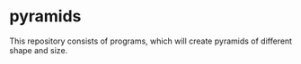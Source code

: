 # pyramids
This repository consists of programs, which will create pyramids of different shape and size.
